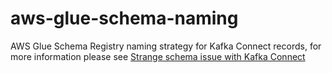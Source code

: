 # aws-glue-schema-naming
AWS Glue Schema Registry naming strategy for Kafka Connect records, for more information please see [Strange schema issue with Kafka Connect](https://github.com/awslabs/aws-glue-schema-registry/issues/125)
